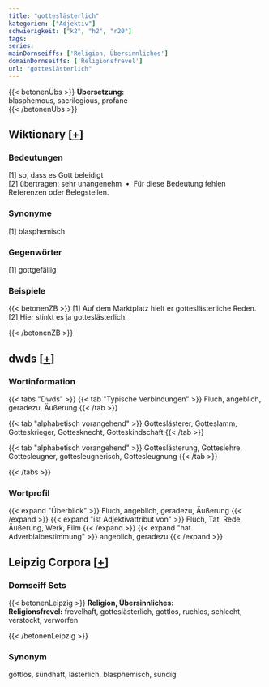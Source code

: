 ```yaml
---
title: "gotteslästerlich"
kategorien: ["Adjektiv"]
schwierigkeit: ["k2", "h2", "r20"]
tags:
series:
mainDornseiffs: ['Religion, Übersinnliches']
domainDornseiffs: ['Religionsfrevel']
url: "gotteslästerlich"
---
```


{{< betonenÜbs >}}
**Übersetzung:**  
blasphemous, sacrilegious, profane  
{{< /betonenÜbs >}}

## Wiktionary [[+](https://de.wiktionary.org/wiki/gotteslästerlich)]

### Bedeutungen
[1] so, dass es Gott beleidigt  
[2] übertragen: sehr unangenehm  •  Für diese Bedeutung fehlen Referenzen oder Belegstellen.  

### Synonyme
[1] blasphemisch  

### Gegenwörter
[1] gottgefällig  

### Beispiele
{{< betonenZB >}}
[1] Auf dem Marktplatz hielt er gotteslästerliche Reden.  
[2] Hier stinkt es ja gotteslästerlich.  

{{< /betonenZB >}}


## dwds [[+](https://www.dwds.de/wb/gotteslästerlich)]

### Wortinformation
{{< tabs "Dwds" >}}
{{< tab "Typische Verbindungen" >}}
Fluch, angeblich, geradezu, Äußerung
{{< /tab >}}

{{< tab "alphabetisch vorangehend" >}}
Gotteslästerer, Gotteslamm, Gotteskrieger, Gottesknecht, Gotteskindschaft
{{< /tab >}}

{{< tab "alphabetisch vorangehend" >}}
Gotteslästerung, Gotteslehre, Gottesleugner, gottesleugnerisch, Gottesleugnung
{{< /tab >}}

{{< /tabs >}}

### Wortprofil
{{< expand "Überblick" >}} Fluch, angeblich, geradezu, Äußerung {{< /expand >}}
{{< expand "ist Adjektivattribut von" >}} Fluch, Tat, Rede, Äußerung, Werk, Film {{< /expand >}}
{{< expand "hat Adverbialbestimmung" >}} angeblich, geradezu {{< /expand >}}

## Leipzig Corpora [[+](https://corpora.uni-leipzig.de/en/res?word=gotteslästerlich&corpusId=deu_newscrawl-public_2018)]

### Dornseiff Sets
{{< betonenLeipzig >}}
**Religion, Übersinnliches:**  
**Religionsfrevel:** frevelhaft, gotteslästerlich, gottlos, ruchlos, schlecht, verstockt, verworfen  

{{< /betonenLeipzig >}}

### Synonym
gottlos, sündhaft, lästerlich, blasphemisch, sündig

